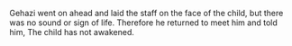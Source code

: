 Gehazi went on ahead and laid the staff on the face of the child, but there was no sound or sign of life. Therefore he returned to meet him and told him, The child has not awakened.
